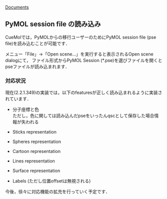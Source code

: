[Documents](../../Documents)

## PyMOL session file の読み込み

CueMolでは，PyMOLからの移行ユーザーのためにPyMOL session file (pse file)を読み込むことが可能です．

メニュー「File」→「Open scene...」を実行すると表示されるOpen scene dialogにて，
ファイル形式からPyMOL Session (*.pse)を選びファイルを開くとpseファイルが読み込まれます．

### 対応状況

現在(2.2.1.349)の実装では，以下のfeaturesが正しく読み込まれるように実装されています．


-  分子座標と色<br />
ただし，色に関しては読み込んだpseをいったんqscとして保存した場合情報が失われる

-  Sticks representation

-  Spheres representation

-  Cartoon representation

-  Lines representation

-  Surface representation

-  Labels (ただし位置offsetは無視される)

今後，徐々に対応機能の拡充を行っていく予定です．
